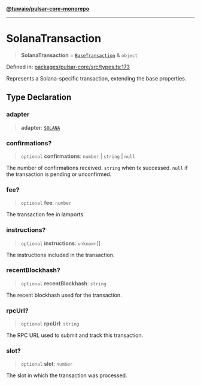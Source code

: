 [**@tuwaio/pulsar-core-monorepo**](../../../README.md)

***

# SolanaTransaction

> **SolanaTransaction** = [`BaseTransaction`](BaseTransaction.md) & `object`

Defined in: [packages/pulsar-core/src/types.ts:173](https://github.com/TuwaIO/pulsar-core/blob/c81eb98e6cdcf718f4d05b7d7444cbfda0dec5d9/packages/pulsar-core/src/types.ts#L173)

Represents a Solana-specific transaction, extending the base properties.

## Type Declaration

### adapter

> **adapter**: [`SOLANA`](../enumerations/TransactionAdapter.md#solana)

### confirmations?

> `optional` **confirmations**: `number` \| `string` \| `null`

The number of confirmations received. `string` when tx successed. `null` if the transaction is pending or unconfirmed.

### fee?

> `optional` **fee**: `number`

The transaction fee in lamports.

### instructions?

> `optional` **instructions**: `unknown`[]

The instructions included in the transaction.

### recentBlockhash?

> `optional` **recentBlockhash**: `string`

The recent blockhash used for the transaction.

### rpcUrl?

> `optional` **rpcUrl**: `string`

The RPC URL used to submit and track this transaction.

### slot?

> `optional` **slot**: `number`

The slot in which the transaction was processed.
